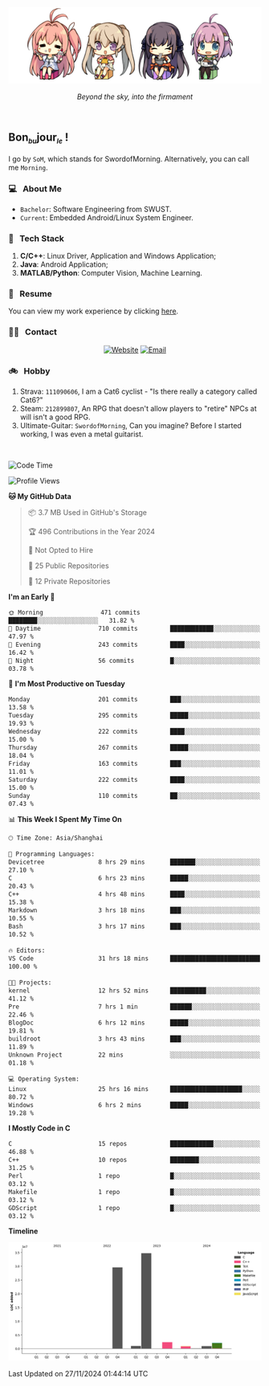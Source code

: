 <img src="./pic/Aokana.png">
<p align="center"><em>Beyond the sky, into the firmament</em></p>

<br/>

## Bon<sub><em><font size=2>bu</font></em></sub>jour<sub><em><font size=2>le</font></em></sub> !

I go by `SoM`, which stands for SwordofMorning. Alternatively, you can call me `Morning`.

### 💻 &nbsp; About Me

- `Bachelor`: Software Engineering from SWUST.
- `Current`: Embedded Android/Linux System Engineer.

### 🔧 &nbsp; Tech Stack

1. **C/C++**: Linux Driver, Application and Windows Application;
2. **Java**: Android Application;
3. **MATLAB/Python**: Computer Vision, Machine Learning.

### 📝 &nbsp; Resume

You can view my work experience by clicking <a href="https://swordofmorning.com/index.php/contact/">here</a>.

### 🤝🏻 &nbsp; Contact

<p align="center">
<a href="https://swordofmorning.com/"><img alt="Website" src="https://img.shields.io/badge/Website-swordofmorning.com-blue?style=flat-square&logo=google-chrome"></a>
<a href="mailto:master@xiaojintao.email
"><img alt="Email" src="https://img.shields.io/badge/Email-master@xiaojintao.email-blue?style=flat-square&logo=gmail"></a>
</p>

### 🚲 &nbsp; Hobby

1. Strava: `111090606`, I am a Cat6 cyclist - "Is there really a category called Cat6?"
2. Steam: `212899807`, An RPG that doesn't allow players to "retire" NPCs at will isn't a good RPG.
3. Ultimate-Guitar: `SwordofMorning`, Can you imagine? Before I started working, I was even a metal guitarist.

<br/>

<!--START_SECTION:waka-->
![Code Time](http://img.shields.io/badge/Code%20Time-389%20hrs%2022%20mins-blue)

![Profile Views](http://img.shields.io/badge/Profile%20Views-0-blue)

**🐱 My GitHub Data** 

> 📦 3.7 MB Used in GitHub's Storage 
 > 
> 🏆 496 Contributions in the Year 2024
 > 
> 🚫 Not Opted to Hire
 > 
> 📜 25 Public Repositories 
 > 
> 🔑 12 Private Repositories 
 > 
**I'm an Early 🐤** 

```text
🌞 Morning                471 commits         ████████░░░░░░░░░░░░░░░░░   31.82 % 
🌆 Daytime                710 commits         ████████████░░░░░░░░░░░░░   47.97 % 
🌃 Evening                243 commits         ████░░░░░░░░░░░░░░░░░░░░░   16.42 % 
🌙 Night                  56 commits          █░░░░░░░░░░░░░░░░░░░░░░░░   03.78 % 
```
📅 **I'm Most Productive on Tuesday** 

```text
Monday                   201 commits         ███░░░░░░░░░░░░░░░░░░░░░░   13.58 % 
Tuesday                  295 commits         █████░░░░░░░░░░░░░░░░░░░░   19.93 % 
Wednesday                222 commits         ████░░░░░░░░░░░░░░░░░░░░░   15.00 % 
Thursday                 267 commits         █████░░░░░░░░░░░░░░░░░░░░   18.04 % 
Friday                   163 commits         ███░░░░░░░░░░░░░░░░░░░░░░   11.01 % 
Saturday                 222 commits         ████░░░░░░░░░░░░░░░░░░░░░   15.00 % 
Sunday                   110 commits         ██░░░░░░░░░░░░░░░░░░░░░░░   07.43 % 
```


📊 **This Week I Spent My Time On** 

```text
🕑︎ Time Zone: Asia/Shanghai

💬 Programming Languages: 
Devicetree               8 hrs 29 mins       ███████░░░░░░░░░░░░░░░░░░   27.10 % 
C                        6 hrs 23 mins       █████░░░░░░░░░░░░░░░░░░░░   20.43 % 
C++                      4 hrs 48 mins       ████░░░░░░░░░░░░░░░░░░░░░   15.38 % 
Markdown                 3 hrs 18 mins       ███░░░░░░░░░░░░░░░░░░░░░░   10.55 % 
Bash                     3 hrs 17 mins       ███░░░░░░░░░░░░░░░░░░░░░░   10.52 % 

🔥 Editors: 
VS Code                  31 hrs 18 mins      █████████████████████████   100.00 % 

🐱‍💻 Projects: 
kernel                   12 hrs 52 mins      ██████████░░░░░░░░░░░░░░░   41.12 % 
Pre                      7 hrs 1 min         ██████░░░░░░░░░░░░░░░░░░░   22.46 % 
BlogDoc                  6 hrs 12 mins       █████░░░░░░░░░░░░░░░░░░░░   19.81 % 
buildroot                3 hrs 43 mins       ███░░░░░░░░░░░░░░░░░░░░░░   11.89 % 
Unknown Project          22 mins             ░░░░░░░░░░░░░░░░░░░░░░░░░   01.18 % 

💻 Operating System: 
Linux                    25 hrs 16 mins      ████████████████████░░░░░   80.72 % 
Windows                  6 hrs 2 mins        █████░░░░░░░░░░░░░░░░░░░░   19.28 % 
```

**I Mostly Code in C** 

```text
C                        15 repos            ████████████░░░░░░░░░░░░░   46.88 % 
C++                      10 repos            ████████░░░░░░░░░░░░░░░░░   31.25 % 
Perl                     1 repo              █░░░░░░░░░░░░░░░░░░░░░░░░   03.12 % 
Makefile                 1 repo              █░░░░░░░░░░░░░░░░░░░░░░░░   03.12 % 
GDScript                 1 repo              █░░░░░░░░░░░░░░░░░░░░░░░░   03.12 % 
```



**Timeline**

![Lines of Code chart](https://raw.githubusercontent.com/SwordofMorning/SwordofMorning/main/assets/bar_graph.png)


 Last Updated on 27/11/2024 01:44:14 UTC
<!--END_SECTION:waka-->
